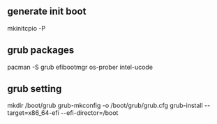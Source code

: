 ## generate init boot
mkinitcpio -P

## grub packages
pacman -S  grub efibootmgr os-prober intel-ucode 

## grub setting
mkdir /boot/grub
grub-mkconfig -o /boot/grub/grub.cfg
grub-install --target=x86_64-efi --efi-director=/boot
